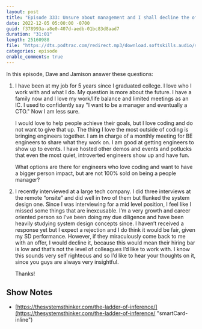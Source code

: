 ```yaml
---
layout: post
title: "Episode 333: Unsure about management and I shall decline the offer"
date: 2022-12-05 05:00:00 -0700
guid: f378993a-a8e0-407d-aedb-01bc83d8aad7
duration: "31:01"
length: 25160988
file: "https://dts.podtrac.com/redirect.mp3/download.softskills.audio/sse-333.mp3"
categories: episode
enable_comments: true
---
```


In this episode, Dave and Jamison answer these questions:

1. I have been at my job for 5 years since I graduated college. I love who I work with and what I do. My question is more about the future. I have a family now and I love my work/life balance and limited meetings as an IC. I used to confidently say "I want to be a manager and eventually a CTO." Now I am less sure.
   
   I would love to help people achieve their goals, but I love coding and do not want to give that up. The thing I love the most outside of coding is bringing engineers together. I am in charge of a monthly meeting for BE engineers to share what they work on. I am good at getting engineers to show up to events. I have hosted other demos and events and potlucks that even the most quiet, introverted engineers show up and have fun.
   
   What options are there for engineers who love coding and want to have a bigger person impact, but are not 100% sold on being a people manager?

2. I recently interviewed at a large tech company. I did three interviews at the remote “onsite” and did well in two of them but flunked the system design one. Since I was interviewing for a mid level position, I feel like I missed some things that are inexcusable. I’m a very growth and career oriented person so I’ve been doing my due diligence and have been heavily studying system design concepts since. I haven’t received a response yet but I expect a rejection and I do think it would be fair, given my SD performance. However, if they miraculously come back to me with an offer, I would decline it, because this would mean their hiring bar is low and that’s not the level of colleagues I’d like to work with. I know this sounds very self righteous and so I’d like to hear your thoughts on it, since you guys are always very insightful.
   
   Thanks!

## Show Notes
- [https://thesystemsthinker.com/the-ladder-of-inference/](https://thesystemsthinker.com/the-ladder-of-inference/ "smartCard-inline")

‌
